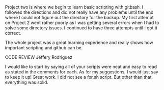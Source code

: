 Project two is where we begin to learn basic scripting with gitbash. I followed the directions and did not really have any problems until the end where I could not figure out the directory for the backup. My first attempt on Project 2 went rather poorly as I was getting several errors when I had to solve some directory issues. I continued to have three attempts until I got it correct.

The whole project was a great learning experience and really shows how important scripting and github can be. 

CODE REVIEW Jeffery Rodriguez 

I would like to start by saying all of your scripts were neat and easy to read as stated in the comments for each. 
As for my suggestions, I would just say to keep it up! Great work. I did not see a for.sh script. But other than 
that, everything was solid. 
